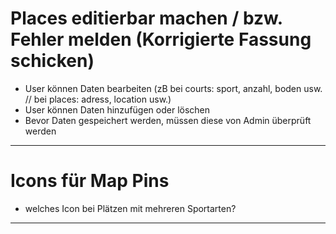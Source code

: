 

# Places editierbar machen / bzw. Fehler melden (Korrigierte Fassung schicken)

- User können Daten bearbeiten (zB bei courts: sport, anzahl, boden usw. //  bei places: adress, location usw.)
- User können Daten hinzufügen oder löschen
- Bevor Daten gespeichert werden, müssen diese von Admin überprüft werden

----------------------------------------------------------------------------------------------------------------------

# Icons für Map Pins

- welches Icon bei Plätzen mit mehreren Sportarten?

--------------------

